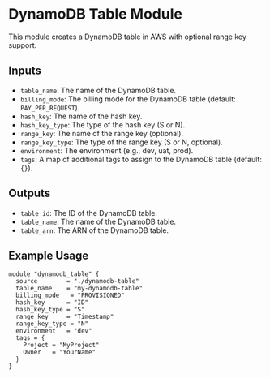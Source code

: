# DynamoDB Table Module

This module creates a DynamoDB table in AWS with optional range key support.

## Inputs

- `table_name`: The name of the DynamoDB table.
- `billing_mode`: The billing mode for the DynamoDB table (default: `PAY_PER_REQUEST`).
- `hash_key`: The name of the hash key.
- `hash_key_type`: The type of the hash key (S or N).
- `range_key`: The name of the range key (optional).
- `range_key_type`: The type of the range key (S or N, optional).
- `environment`: The environment (e.g., dev, uat, prod).
- `tags`: A map of additional tags to assign to the DynamoDB table (default: `{}`).

## Outputs

- `table_id`: The ID of the DynamoDB table.
- `table_name`: The name of the DynamoDB table.
- `table_arn`: The ARN of the DynamoDB table.

## Example Usage

```hcl
module "dynamodb_table" {
  source        = "./dynamodb-table"
  table_name    = "my-dynamodb-table"
  billing_mode   = "PROVISIONED"
  hash_key      = "ID"
  hash_key_type = "S"
  range_key     = "Timestamp"
  range_key_type = "N"
  environment   = "dev"
  tags = {
    Project = "MyProject"
    Owner   = "YourName"
  }
}
